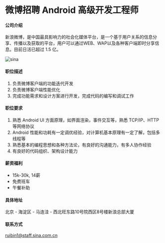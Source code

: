 微博招聘 Android 高级开发工程师
==========

#### 公司介绍
新浪微博，是中国最具影响力的社会化媒体平台，是一个基于用户关系的信息分享、传播以及获取的平台，用户可以通过WEB、WAP以及各种客户端即时分享信息。目前日活已超过 1.5 亿。

![sina](https://ws1.sinaimg.cn/large/6fb50cedly1fmoczmof09j20zk0k0dyw.jpg)

#### 职位描述
1. 负责微博客户端的功能迭代开发
2. 负责微博客户端性能优化
3. 完成功能需求和设计方案进行开发，完成代码的编写和调试工作

#### 职位要求
1. 熟悉 Android UI 方面原理，如界面渲染，事件交互等，熟悉 TCP/IP、HTTP等网络协议
2. Android 性能和功耗有一定调优经验，对计算机基本原理有一定了解，包括多线程等
3. 熟悉基本的编程思想和各种方法论，有良好的沟通能力，有多人协作经验
4. 有良好的代码组织、架构设计能力

#### 薪资福利
- 15k-30k, 14薪
- 免费班车
- 午餐补助

#### 具体地址
北京 - 海淀区 - 马连洼 - 西北旺东路10号院西区8号楼新浪总部大厦


#### 联系方式
[ruibin1@staff.sina.com.cn](mailto:ruibin1@staff.sina.com.cn)

